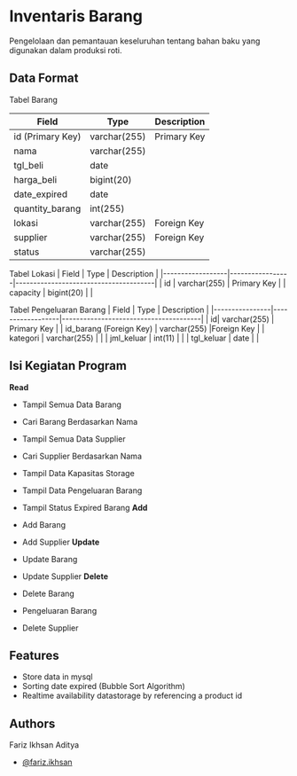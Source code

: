 
# Inventaris Barang

Pengelolaan dan pemantauan keseluruhan tentang bahan baku yang digunakan dalam produksi roti.


## Data Format
Tabel Barang

| Field            | Type            | Description       |
|------------------|-----------------|-------------------|
| id (Primary Key) | varchar(255)    | Primary Key       |
| nama             | varchar(255)    |                   |
| tgl_beli         | date            |                   |
| harga_beli       | bigint(20)      |                   |
| date_expired     | date            |                   |
| quantity_barang  | int(255)        |                   |
| lokasi           | varchar(255)    |Foreign Key        |
| supplier         | varchar(255)    |Foreign Key        |
| status           | varchar(255)    |                   |

Tabel Lokasi
| Field            | Type            | Description                           |
|------------------|-----------------|---------------------------------------|
| id | varchar(255)    | Primary Key                     |
| capacity         | bigint(20)      | |


Tabel Pengeluaran Barang
| Field          | Type             | Description                           |
|----------------|------------------|---------------------------------------|
| id| varchar(255)     | Primary Key              |
| id_barang (Foreign Key) | varchar(255) |Foreign Key        |
| kategori       | varchar(255)     |               |
| jml_keluar     | int(11)          |        |
| tgl_keluar     | date             |        |


## Isi Kegiatan Program
**Read**
* Tampil Semua Data Barang
* Cari Barang Berdasarkan Nama
* Tampil Semua Data Supplier
* Cari Supplier Berdasarkan Nama
* Tampil Data Kapasitas Storage
* Tampil Data Pengeluaran Barang
* Tampil Status Expired Barang
**Add**

* Add Barang
* Add Supplier
**Update**

* Update Barang
* Update Supplier
**Delete**

* Delete Barang
* Pengeluaran Barang
* Delete Supplier
## Features

* Store data in mysql
* Sorting date expired (Bubble Sort Algorithm)
* Realtime availability datastorage by referencing a product id

## Authors
Fariz Ikhsan Aditya
- [@fariz.ikhsan](https://github.com/farizikhsann)

